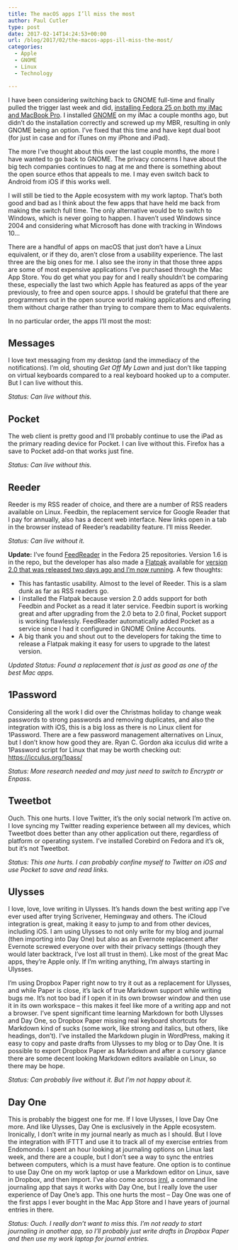 ```yaml
---
title: The macOS apps I’ll miss the most
author: Paul Cutler
type: post
date: 2017-02-14T14:24:53+00:00
url: /blog/2017/02/the-macos-apps-ill-miss-the-most/
categories:
  - Apple
  - GNOME
  - Linux
  - Technology

---
```

I have been considering switching back to GNOME full-time and finally pulled the trigger last week and did, [installing Fedora 25 on both my iMac and MacBook Pro][1]. I installed [GNOME][2] on my iMac a couple months ago, but didn’t do the installation correctly and screwed up my MBR, resulting in only GNOME being an option. I’ve fixed that this time and have kept dual boot (for just in case and for iTunes on my iPhone and iPad).

The more I’ve thought about this over the last couple months, the more I have wanted to go back to GNOME. The privacy concerns I have about the big tech companies continues to nag at me and there is something about the open source ethos that appeals to me. I may even switch back to Android from iOS if this works well.

I will still be tied to the Apple ecosystem with my work laptop. That’s both good and bad as I think about the few apps that have held me back from making the switch full time. The only alternative would be to switch to Windows, which is never going to happen. I haven’t used Windows since 2004 and considering what Microsoft has done with tracking in Windows 10…

There are a handful of apps on macOS that just don’t have a Linux equivalent, or if they do, aren’t close from a usability experience. The last three are the big ones for me. I also see the irony in that those three apps are some of most expensive applications I’ve purchased through the Mac App Store. You do get what you pay for and I really shouldn’t be comparing these, especially the last two which Apple has featured as apps of the year previously, to free and open source apps. I should be grateful that there are programmers out in the open source world making applications and offering them without charge rather than trying to compare them to Mac equivalents.

In no particular order, the apps I&#8217;ll most the most:

## Messages

I love text messaging from my desktop (and the immediacy of the notifications). I&#8217;m old, shouting _Get Off My Lawn_ and just don&#8217;t like tapping on virtual keyboards compared to a real keyboard hooked up to a computer. But I can live without this.
  
_Status: Can live without this._

## Pocket

The web client is pretty good and I’ll probably continue to use the iPad as the primary reading device for Pocket. I can live without this. Firefox has a save to Pocket add-on that works just fine.
  
_Status: Can live without this._

## Reeder

Reeder is my RSS reader of choice, and there are a number of RSS readers available on Linux. Feedbin, the replacement service for Google Reader that I pay for annually, also has a decent web interface. New links open in a tab in the browser instead of Reeder’s readability feature. I’ll miss Reeder.
  
_Status: Can live without it._
  
**Update:** I’ve found [FeedReader][3] in the Fedora 25 repositories. Version 1.6 is in the repo, but the developer has also made a [Flatpak][4] available for [version 2.0 that was released two days ago and I’m now running][5]. A few thoughts:

  * This has fantastic usability. Almost to the level of Reeder. This is a slam dunk as far as RSS readers go.
  * I installed the Flatpak because version 2.0 adds support for both Feedbin and Pocket as a read it later service. Feedbin suport is working great and after upgrading from the 2.0 beta to 2.0 final, Pocket support is working flawlessly. FeedReader automatically added Pocket as a service since I had it configured in GNOME Online Accounts.
  * A big thank you and shout out to the developers for taking the time to release a Flatpak making it easy for users to upgrade to the latest version.

_Updated Status: Found a replacement that is just as good as one of the best Mac apps._

## 1Password

Considering all the work I did over the Christmas holiday to change weak passwords to strong passwords and removing duplicates, and also the integration with iOS, this is a big loss as there is no Linux client for 1Password. There are a few password management alternatives on Linux, but I don’t know how good they are. Ryan C. Gordon aka icculus did write a 1Password script for Linux that may be worth checking out: https://icculus.org/1pass/
  
_Status:_ _More research needed and may just need to switch to Encryptr or Enpass._

## Tweetbot

Ouch. This one hurts. I love Twitter, it’s the only social network I’m active on. I love syncing my Twitter reading experience between all my devices, which Tweetbot does better than any other application out there, regardless of platform or operating system. I’ve installed Corebird on Fedora and it’s ok, but it’s not Tweetbot.
  
_Status: This one hurts. I can probably confine myself to Twitter on iOS and use Pocket to save and read links._

## Ulysses

I love, love, love writing in Ulysses. It’s hands down the best writing app I’ve ever used after trying Scrivener, Hemingway and others. The iCloud integration is great, making it easy to jump to and from other devices, including iOS. I am using Ulysses to not only write for my blog and journal (then importing into Day One) but also as an Evernote replacement after Evernote screwed everyone over with their privacy settings (though they would later backtrack, I’ve lost all trust in them). Like most of the great Mac apps, they’re Apple only. If I’m writing anything, I’m always starting in Ulysses.

I’m using Dropbox Paper right now to try it out as a replacement for Ulysses, and while Paper is close, it’s lack of true Markdown support while writing bugs me. It’s not too bad if I open it in its own browser window and then use it in its own workspace &#8211; this makes it feel like more of a writing app and not a browser. I’ve spent significant time learning Markdown for both Ulysses and Day One, so Dropbox Paper missing real keyboard shortcuts for Markdown kind of sucks (some work, like strong and italics, but others, like headings, don’t). I’ve installed the Markdown plugin in WordPress, making it easy to copy and paste drafts from Ulysses to my blog or to Day One. It is possible to export Dropbox Paper as Markdown and after a cursory glance there are some decent looking Markdown editors available on Linux, so there may be hope.
  
_Status: Can probably live without it. But I’m not happy about it._

## Day One

This is probably the biggest one for me. If I love Ulysses, I love Day One more. And like Ulysses, Day One is exclusively in the Apple ecosystem. Ironically, I don’t write in my journal nearly as much as I should. But I love the integration with IFTTT and use it to track all of my exercise entries from Endomondo. I spent an hour looking at journaling options on Linux last week, and there are a couple, but I don’t see a way to sync the entries between computers, which is a must have feature. One option is to continue to use Day One on my work laptop or use a Markdown editor on Linux, save in Dropbox, and then import. I’ve also come across [jrnl][6], a command line journaling app that says it works with Day One, but I really love the user experience of Day One’s app. This one hurts the most &#8211; Day One was one of the first apps I ever bought in the Mac App Store and I have years of journal entries in there.
  
_Status: Ouch. I really don’t want to miss this. I’m not ready to start journaling in another app, so I’ll probably just write drafts in Dropbox Paper and then use my work laptop for journal entries._

## 

##

 [1]: http://paulcutler.org/blog/2017/02/why-im-going-back-to-linux-after-five-years-of-using-macos/
 [2]: http://www.gnome.org
 [3]: https://jangernert.github.io/FeedReader/
 [4]: http://flatpak.org/
 [5]: https://github.com/jangernert/FeedReader/releases
 [6]: https://github.com/maebert/jrnl